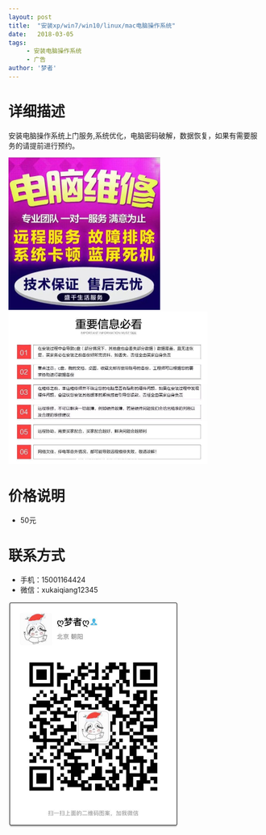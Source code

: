 ```yaml
---
layout: post
title:  "安装xp/win7/win10/linux/mac电脑操作系统"
date:   2018-03-05
tags:
     - 安装电脑操作系统
     - 广告
author: '梦者'
---
```


# 详细描述
安装电脑操作系统上门服务,系统优化，电脑密码破解，数据恢复，如果有需要服务的请提前进行预约。

<img src="/img/diannao.jpeg" class="img-thumbnail" style="zoom:50%" />

<img src="/img/weixiu.jpeg" class="img-thumbnail" style="zoom:50%" />

# 价格说明

* 50元

# 联系方式
 
 * 手机：15001164424
 * 微信：xukaiqiang12345
 <img src="/img/weixin.jpeg" class="img-thumbnail" style="zoom:50%" />

 